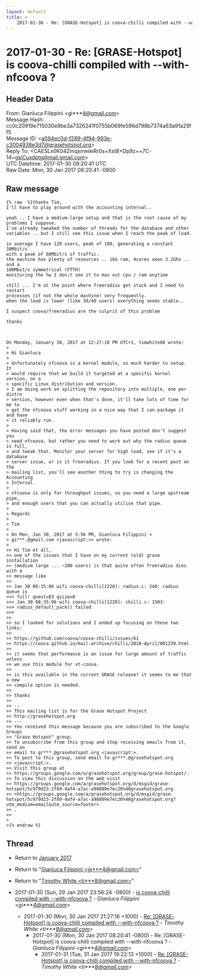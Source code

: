 ```yaml
---
layout: default
title: >
    2017-01-30 - Re: [GRASE-Hotspot] is coova-chilli compiled with --with-nfcoova ?
---
```


# 2017-01-30 - Re: [GRASE-Hotspot] is coova-chilli compiled with --with-nfcoova ?

## Header Data

From: Gianluca Filippini \<gi***4@gmail.com\><br>
Message Hash: cc0c20919e715030e9be3a7326241f0755b069fe596d798b7374a63a91a29ff5<br>
Message ID: \<a094ec0d-f289-4f94-993e-c3004938e3d7@grasehotspot.org\><br>
Reply To: \<CAESLx0K04ZmqxmeieiRr0s+Xst8+Dp9z++7C-14=gsiCuxdptg@mail.gmail.com\><br>
UTC Datetime: 2017-01-30 09:20:41 UTC<br>
Raw Date: Mon, 30 Jan 2017 08:20:41 -0800<br>

## Raw message

```
{% raw  %}thanks Tim,
I'll have to play around with the accounting interval..

yeah .. I have a medium-large setup and that is the root cause of my 
problems I suppose.
I've already tweaked the number of threads for the database and other  
variables .. but I still see this issue when I reach the peak of load.

in average I have 120 users, peak of 180, generating a constant  30Mbit/s 
with a peak of 60Mbit/s of traffic.
the machine has plenty of resources .. 16G ram, 4cores xeon 3.2Ghz .. and a 
100Mbit/s symmetrical (FTTH)
monitoring the hw I don;t see it to max out cpu / ram anytime

still ... I'm at the point where freeradius get stuck and I need to restart 
processes (if not the whole machine) very frequently.
when the load is lower (like 30/40 users) everything seems stable..

I suspect coova/freeradius are the culprit of this problem

thanks



On Monday, January 30, 2017 at 12:27:18 PM UTC+1, timwhite88 wrote:
>
> Hi Gianluca
>
> Unfortunately nfcoova is a kernel module, so much harder to setup. It 
> would require that we build it targeted at a specific kernel version, on a 
> specific Linux distribution and version. 
> I am doing work on splitting the repository into multiple, one per distro 
> version, however even when that's done, it'll take lots of time for me to 
> get the nfcoova stuff working in a nice way that I can package it and have 
> it reliably run.
>
> Having said that, the error messages you have posted don't suggest you 
> need nfcoova, but rather you need to work out why the radius queue is full, 
> and tweak that. Monitor your server for high load, see if it's a database 
> server issue, or is it freeradius. If you look for a recent post on the 
> mailing list, you'll see another thing to try is changing the Accounting 
> Interval.
>
> nfcoova is only for throughput issues, so you need a large upstream pipe, 
> and enough users that you can actually utilise that pipe.
>
> Regards
>
> Tim
>
> On Mon, Jan 30, 2017 at 5:56 PM, Gianluca Filippini <
> gi***.@gmail.com <javascript:>> wrote:
>
>> Hi Tim et all,
>> one of the issues that I have on my current (old) grase installation 
>> (medium large ... ~200 users) is that quite often freeradius dies  with a 
>> message like
>>
>> Jan 30 08:35:06 wifi coova-chilli[1220]: radius.c: 240: radius queue is 
>>> full! qnext=83 qsize=0
>>> Jan 30 08:35:06 wifi coova-chilli[1220]: chilli.c: 1503: 
>>> radius_default_pack() failed
>>>
>>
>> so I looked for solutions and I ended up focusing on these two links:
>>  
>> https://github.com/coova/coova-chilli/issues/61
>> https://coova.github.io/mail-archive/chilli/2010-April/001239.html
>>
>> it seems that performance is an issue for large amount of traffic unless 
>> we use this module for xt-coova.
>>
>> is this available in the current GRASE release? it seems to me that a new 
>> compile option is needed.
>>
>> thanks
>>
>> -- 
>> This mailing list is for the Grase Hotspot Project 
>> http://grasehotspot.org
>> --- 
>> You received this message because you are subscribed to the Google Groups 
>> "Grase Hotspot" group.
>> To unsubscribe from this group and stop receiving emails from it, send an 
>> email to gr***.@grasehotspot.org <javascript:>.
>> To post to this group, send email to gr***.@grasehotspot.org 
>> <javascript:>.
>> Visit this group at 
>> https://groups.google.com/a/grasehotspot.org/group/grase-hotspot/.
>> To view this discussion on the web visit 
>> https://groups.google.com/a/grasehotspot.org/d/msgid/grase-hotspot/5c979d23-2f89-4af4-a7ac-a98809e7ec26%40grasehotspot.org 
>> <https://groups.google.com/a/grasehotspot.org/d/msgid/grase-hotspot/5c979d23-2f89-4af4-a7ac-a98809e7ec26%40grasehotspot.org?utm_medium=email&utm_source=footer>
>> .
>>
>
>{% endraw %}
```

## Thread

+ Return to [January 2017](/archive/2017/01)

+ Return to "[Gianluca Filippini <gi***4<span>@</span>gmail.com>](/authors/gi___4_at_gmail_com)"
+ Return to "[Timothy White <ti***8<span>@</span>gmail.com>](/authors/ti___8_at_gmail_com)"

+ 2017-01-30 (Sun, 29 Jan 2017 23:56:24 -0800) - [is coova-chilli compiled with --with-nfcoova ?](/archive/2017/01/652dbb2e82815f0b5b88891f21520c39dd387203c238648fb382b0520af8426b) - _Gianluca Filippini \<gi***4@gmail.com\>_
  + 2017-01-30 (Mon, 30 Jan 2017 21:27:16 +1000) - [Re: [GRASE-Hotspot] is coova-chilli compiled with --with-nfcoova ?](/archive/2017/01/b5de8e0cf28d6b91b392cd3eb2635e91bee87d3a6369848eca71bee3f54ec6d2) - _Timothy White \<ti***8@gmail.com\>_
    + 2017-01-30 (Mon, 30 Jan 2017 08:20:41 -0800) - Re: [GRASE-Hotspot] is coova-chilli compiled with --with-nfcoova ? - _Gianluca Filippini \<gi***4@gmail.com\>_
      + 2017-01-31 (Tue, 31 Jan 2017 19:22:13 +1000) - [Re: [GRASE-Hotspot] is coova-chilli compiled with --with-nfcoova ?](/archive/2017/01/f84335caa3b7cfe2e71e2464eb150e9864bfa8848405d87b20e150578f547989) - _Timothy White \<ti***8@gmail.com\>_

